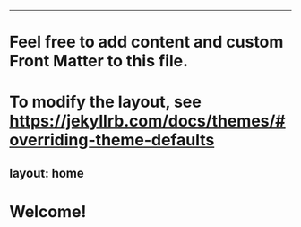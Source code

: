 ---
# Feel free to add content and custom Front Matter to this file.
# To modify the layout, see https://jekyllrb.com/docs/themes/#overriding-theme-defaults

layout: home
--
# Welcome!
